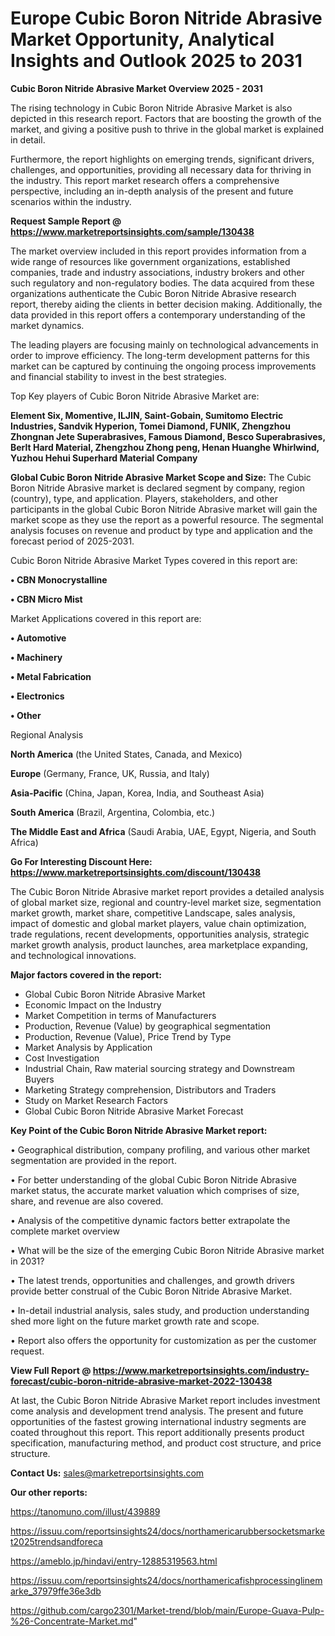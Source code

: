 # Europe Cubic Boron Nitride Abrasive Market Opportunity, Analytical Insights and Outlook 2025 to 2031

<Strong> Cubic Boron Nitride Abrasive Market Overview 2025 - 2031</strong>

The rising technology in Cubic Boron Nitride Abrasive Market is also depicted in this research report. Factors that are boosting the growth of the market, and giving a positive push to thrive in the global market is explained in detail.

Furthermore, the report highlights on emerging trends, significant drivers, challenges, and opportunities, providing all necessary data for thriving in the industry. This report market research offers a comprehensive perspective, including an in-depth analysis of the present and future scenarios within the industry.

<strong>Request Sample Report @ <a href=https://www.marketreportsinsights.com/sample/130438>https://www.marketreportsinsights.com/sample/130438</a></strong>

The market overview included in this report provides information from a wide range of resources like government organizations, established companies, trade and industry associations, industry brokers and other such regulatory and non-regulatory bodies. The data acquired from these organizations authenticate the Cubic Boron Nitride Abrasive research report, thereby aiding the clients in better decision making. Additionally, the data provided in this report offers a contemporary understanding of the market dynamics.

The leading players are focusing mainly on technological advancements in order to improve efficiency. The long-term development patterns for this market can be captured by continuing the ongoing process improvements and financial stability to invest in the best strategies.

Top Key players of Cubic Boron Nitride Abrasive Market are:

<strong>Element Six, Momentive, ILJIN, Saint-Gobain, Sumitomo Electric Industries, Sandvik Hyperion, Tomei Diamond, FUNIK, Zhengzhou Zhongnan Jete Superabrasives, Famous Diamond, Besco Superabrasives, Berlt Hard Material, Zhengzhou Zhong peng, Henan Huanghe Whirlwind, Yuzhou Hehui Superhard Material Company</strong>

<strong><b>Global Cubic Boron Nitride Abrasive Market Scope and Size:</b></strong>
The Cubic Boron Nitride Abrasive market is declared segment by company, region (country), type, and application. Players, stakeholders, and other participants in the global Cubic Boron Nitride Abrasive market will gain the market scope as they use the report as a powerful resource. The segmental analysis focuses on revenue and product by type and application and the forecast period of 2025-2031.

Cubic Boron Nitride Abrasive Market Types covered in this report are:

<strong>• CBN Monocrystalline

• CBN Micro Mist</strong>

Market Applications covered in this report are:

<strong>• Automotive

• Machinery

• Metal Fabrication

• Electronics

• Other</strong> 

Regional Analysis

<strong>North America</strong> (the United States, Canada, and Mexico)

<strong>Europe</strong> (Germany, France, UK, Russia, and Italy)

<strong>Asia-Pacific</strong> (China, Japan, Korea, India, and Southeast Asia)

<strong>South America</strong> (Brazil, Argentina, Colombia, etc.)

<strong>The Middle East and Africa</strong> (Saudi Arabia, UAE, Egypt, Nigeria, and South Africa)

<strong>Go For Interesting Discount Here: <a href=https://www.marketreportsinsights.com/discount/130438>https://www.marketreportsinsights.com/discount/130438</a></strong>

The Cubic Boron Nitride Abrasive market report provides a detailed analysis of global market size, regional and country-level market size, segmentation market growth, market share, competitive Landscape, sales analysis, impact of domestic and global market players, value chain optimization, trade regulations, recent developments, opportunities analysis, strategic market growth analysis, product launches, area marketplace expanding, and technological innovations.

<strong><b>Major factors covered in the report:</b></strong>
<ul>
  <li>Global Cubic Boron Nitride Abrasive Market </li>
  <li>Economic Impact on the Industry</li>
  <li>Market Competition in terms of Manufacturers</li>
  <li>Production, Revenue (Value) by geographical segmentation</li>
  <li>Production, Revenue (Value), Price Trend by Type</li>
  <li>Market Analysis by Application</li>
  <li>Cost Investigation</li>
  <li>Industrial Chain, Raw material sourcing strategy and Downstream Buyers</li>
  <li>Marketing Strategy comprehension, Distributors and Traders</li>
  <li>Study on Market Research Factors</li>
  <li>Global Cubic Boron Nitride Abrasive Market Forecast</li>
</ul>

<strong><b>Key Point of the Cubic Boron Nitride Abrasive Market report:</b></strong>

• Geographical distribution, company profiling, and various other market segmentation are provided in the report.

• For better understanding of the global Cubic Boron Nitride Abrasive market status, the accurate market valuation which comprises of size, share, and revenue are also covered.

• Analysis of the competitive dynamic factors better extrapolate the complete market overview

• What will be the size of the emerging Cubic Boron Nitride Abrasive market in 2031?

• The latest trends, opportunities and challenges, and growth drivers provide better construal of the Cubic Boron Nitride Abrasive Market.

• In-detail industrial analysis, sales study, and production understanding shed more light on the future market growth rate and scope.

• Report also offers the opportunity for customization as per the customer request.

<strong><b>View Full Report @ <a href=https://www.marketreportsinsights.com/industry-forecast/cubic-boron-nitride-abrasive-market-2022-130438>https://www.marketreportsinsights.com/industry-forecast/cubic-boron-nitride-abrasive-market-2022-130438</a></b></strong>


At last, the Cubic Boron Nitride Abrasive Market report includes investment come analysis and development trend analysis. The present and future opportunities of the fastest growing international industry segments are coated throughout this report. This report additionally presents product specification, manufacturing method, and product cost structure, and price structure.

<strong>Contact Us:</strong>
sales@marketreportsinsights.com

<strong>Our other reports:</strong>

<a href=https://tanomuno.com/illust/439889>https://tanomuno.com/illust/439889</a>

<a href=https://issuu.com/reportsinsights24/docs/northamericarubbersocketsmarket2025trendsandforeca>https://issuu.com/reportsinsights24/docs/northamericarubbersocketsmarket2025trendsandforeca</a>

<a href=https://ameblo.jp/hindavi/entry-12885319563.html>https://ameblo.jp/hindavi/entry-12885319563.html</a>

<a href=https://issuu.com/reportsinsights24/docs/northamericafishprocessinglinemarke_37979ffe36e3db>https://issuu.com/reportsinsights24/docs/northamericafishprocessinglinemarke_37979ffe36e3db</a>

<a href=https://github.com/cargo2301/Market-trend/blob/main/Europe-Guava-Pulp-%26-Concentrate-Market.md>https://github.com/cargo2301/Market-trend/blob/main/Europe-Guava-Pulp-%26-Concentrate-Market.md</a>"
